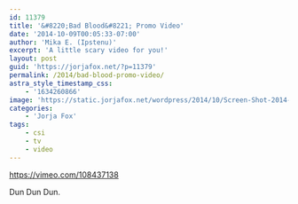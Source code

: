 ```yaml
---
id: 11379
title: '&#8220;Bad Blood&#8221; Promo Video'
date: '2014-10-09T00:05:33-07:00'
author: 'Mika E. (Ipstenu)'
excerpt: 'A little scary video for you!'
layout: post
guid: 'https://jorjafox.net/?p=11379'
permalink: /2014/bad-blood-promo-video/
astra_style_timestamp_css:
    - '1634260866'
image: 'https://static.jorjafox.net/wordpress/2014/10/Screen-Shot-2014-10-09-at-1.40.25-PM.png'
categories:
    - 'Jorja Fox'
tags:
    - csi
    - tv
    - video
---
```


https://vimeo.com/108437138

Dun Dun Dun.